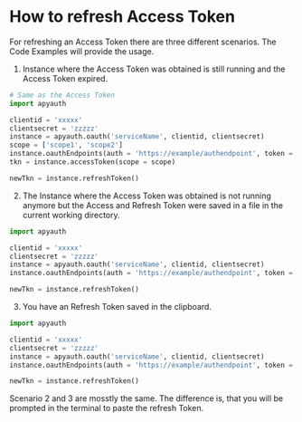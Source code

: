 # How to refresh Access Token

For refreshing an Access Token there are three different scenarios. The Code Examples will provide the usage.

1. Instance where the Access Token was obtained is still running and the Access Token expired.

```python
# Same as the Access Token
import apyauth

clientid = 'xxxxx'
clientsecret = 'zzzzz'
instance = apyauth.oauth('serviceName', clientid, clientsecret)
scope = ['scope1', 'scope2']
instance.oauthEndpoints(auth = 'https://example/authendpoint', token = 'https://example/tokenendpoint', refresh = 'https://example/refreshendpoint')
tkn = instance.accessToken(scope = scope)

newTkn = instance.refreshToken()
```

2. The Instance where the Access Token was obtained is not running anymore but the Access and Refresh Token were saved in a file in the current working directory.
```python
import apyauth

clientid = 'xxxxx'
clientsecret = 'zzzzz'
instance = apyauth.oauth('serviceName', clientid, clientsecret)
instance.oauthEndpoints(auth = 'https://example/authendpoint', token = 'https://example/tokenendpoint', refresh = 'https://example/refreshendpoint')

newTkn = instance.refreshToken()
```

3. You have an Refresh Token saved in the clipboard.
```python
import apyauth

clientid = 'xxxxx'
clientsecret = 'zzzzz'
instance = apyauth.oauth('serviceName', clientid, clientsecret)
instance.oauthEndpoints(auth = 'https://example/authendpoint', token = 'https://example/tokenendpoint', refresh = 'https://example/refreshendpoint')

newTkn = instance.refreshToken()
```
Scenario 2 and 3 are mosstly the same. The difference is, that you will be prompted in the terminal to paste the refresh Token.
